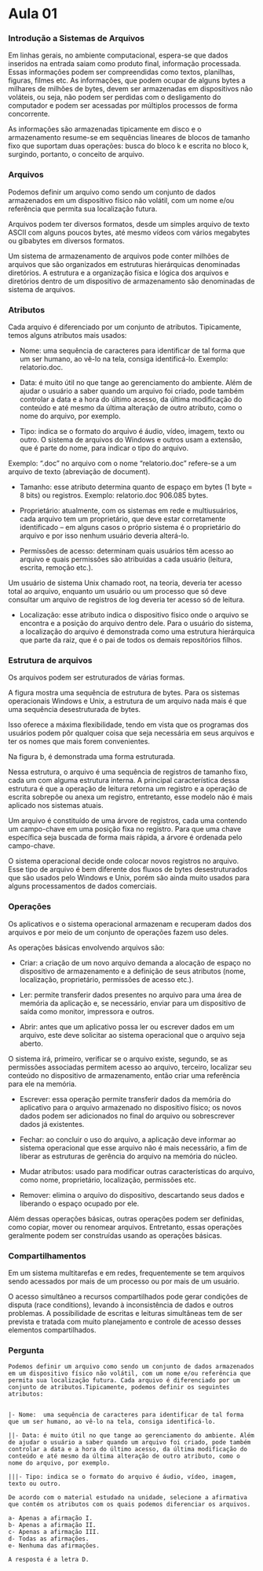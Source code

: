 # Aula 01

### Introdução a Sistemas de Arquivos

Em linhas gerais, no ambiente computacional, espera-se que dados inseridos na entrada saiam como produto final, informação processada. Essas informações podem ser compreendidas como textos, planilhas, figuras, filmes etc. As informações, que podem ocupar de alguns bytes a milhares de milhões de bytes, devem ser armazenadas em dispositivos não voláteis, ou seja, não podem ser perdidas com o desligamento do computador e podem ser acessadas por múltiplos processos de forma concorrente.

As informações são armazenadas tipicamente em disco e o armazenamento resume-se em sequências lineares de blocos de tamanho fixo que suportam duas operações: busca do bloco k e escrita no bloco k, surgindo, portanto, o conceito de arquivo.

### Arquivos

Podemos definir um arquivo como sendo um conjunto de dados armazenados em um dispositivo físico não volátil, com um nome e/ou referência que permita sua localização futura.

Arquivos podem ter diversos formatos, desde um simples arquivo de texto ASCII com alguns poucos bytes, até mesmo vídeos com vários megabytes ou gibabytes em diversos formatos.

Um sistema de armazenamento de arquivos pode conter milhões de arquivos que são organizados em estruturas hierárquicas denominadas diretórios. A estrutura e a organização física e lógica dos arquivos e diretórios dentro de um dispositivo de armazenamento são denominadas de sistema de arquivos.

### Atributos

Cada arquivo é diferenciado por um conjunto de atributos. Tipicamente, temos alguns atributos mais usados:

- Nome: uma sequência de caracteres para identificar de tal forma que um ser humano, ao vê-lo na tela, consiga identificá-lo. Exemplo: relatorio.doc.

- Data:  é muito útil no que tange ao gerenciamento do ambiente. Além de ajudar o usuário a saber quando um arquivo foi criado, pode também controlar a data e a hora do último acesso, da última modificação do conteúdo e até mesmo da última alteração de outro atributo, como o nome do arquivo, por exemplo.

- Tipo: indica se o formato do arquivo é áudio, vídeo, imagem, texto ou outro. O sistema de arquivos do Windows e outros usam a extensão, que é parte do nome, para indicar o tipo do arquivo.

Exemplo: “.doc” no arquivo com o nome “relatorio.doc” refere-se a um arquivo de texto (abreviação de document).

- Tamanho: esse atributo determina quanto de espaço em bytes (1 byte = 8 bits) ou registros. Exemplo: relatorio.doc 906.085 bytes.

- Proprietário:  atualmente, com os sistemas em rede e multiusuários, cada arquivo tem um proprietário, que deve estar corretamente identificado – em alguns casos o próprio sistema é o proprietário do arquivo e por isso nenhum usuário deveria alterá-lo.

- Permissões de acesso:  determinam quais usuários têm acesso ao arquivo e quais permissões são atribuídas a cada usuário (leitura, escrita, remoção etc.).

Um usuário de sistema Unix chamado root, na teoria, deveria ter acesso total ao arquivo, enquanto um usuário ou um processo que só deve consultar um arquivo de registros de log deveria ter acesso só de leitura.

- Localização: esse atributo indica o dispositivo físico onde o arquivo se encontra e a posição do arquivo dentro dele. Para o usuário do sistema, a localização do arquivo é demonstrada como uma estrutura hierárquica que parte da raiz, que é o pai de todos os demais repositórios filhos.

### Estrutura de arquivos

Os arquivos podem ser estruturados de várias formas.

A figura mostra uma sequência de estrutura de bytes. Para os sistemas operacionais Windows e Unix, a estrutura de um arquivo nada mais é que uma sequência desestruturada de bytes.

Isso oferece a máxima flexibilidade, tendo em vista que os programas dos usuários podem pôr qualquer coisa que seja necessária em seus arquivos e ter os nomes que mais forem convenientes.

Na figura b, é demonstrada uma forma estruturada.

Nessa estrutura, o arquivo é uma sequência de registros de tamanho fixo, cada um com alguma estrutura interna. A principal característica dessa estrutura é que a operação de leitura retorna um registro e a operação de escrita sobrepõe ou anexa um registro, entretanto, esse modelo não é mais aplicado nos sistemas atuais.

Um arquivo é constituído de uma árvore de registros, cada uma contendo um campo-chave em uma posição fixa no registro. Para que uma chave específica seja buscada de forma mais rápida, a árvore é ordenada pelo campo-chave.

O sistema operacional decide onde colocar novos registros no arquivo. Esse tipo de arquivo é bem diferente dos fluxos de bytes desestruturados que são usados pelo Windows e Unix, porém são ainda muito usados para alguns processamentos de dados comerciais.

### Operações

Os aplicativos e o sistema operacional armazenam e recuperam dados dos arquivos e por meio de um conjunto de operações fazem uso deles.

As operações básicas envolvendo arquivos são:

- Criar: a criação de um novo arquivo demanda a alocação de espaço no dispositivo de armazenamento e a definição de seus atributos (nome, localização, proprietário, permissões de acesso etc.).

- Ler:  permite transferir dados presentes no arquivo para uma área de memória da aplicação e, se necessário, enviar para um dispositivo de saída como monitor, impressora e outros.

- Abrir: antes que um aplicativo possa ler ou escrever dados em um arquivo, este deve solicitar ao sistema operacional que o arquivo seja aberto.

O sistema irá, primeiro, verificar se o arquivo existe, segundo, se as permissões associadas permitem acesso ao arquivo, terceiro, localizar seu conteúdo no dispositivo de armazenamento, então criar uma referência para ele na memória.

- Escrever: essa operação permite transferir dados da memória do aplicativo para o arquivo armazenado no dispositivo físico; os novos dados podem ser adicionados no final do arquivo ou sobrescrever dados já existentes.

- Fechar: ao concluir o uso do arquivo, a aplicação deve informar ao sistema operacional que esse arquivo não é mais necessário, a fim de liberar as estruturas de gerência do arquivo na memória do núcleo.

- Mudar atributos: usado para modificar outras características do arquivo, como nome, proprietário, localização, permissões etc.

- Remover: elimina o arquivo do dispositivo, descartando seus dados e liberando o espaço ocupado por ele.

Além dessas operações básicas, outras operações podem ser definidas, como copiar, mover ou renomear arquivos. Entretanto, essas operações geralmente podem ser construídas usando as operações básicas.

### Compartilhamentos

Em um sistema multitarefas e em redes, frequentemente se tem arquivos sendo acessados por mais de um processo ou por mais de um usuário.

O acesso simultâneo a recursos compartilhados pode gerar condições de disputa (race conditions), levando à inconsistência de dados e outros problemas. A possibilidade de escritas e leituras simultâneas tem de ser prevista e tratada com muito planejamento e controle de acesso desses elementos compartilhados.

### Pergunta

    Podemos definir um arquivo como sendo um conjunto de dados armazenados em um dispositivo físico não volátil, com um nome e/ou referência que permita sua localização futura. Cada arquivo é diferenciado por um conjunto de atributos.Tipicamente, podemos definir os seguintes atributos:


    |- Nome:  uma sequência de caracteres para identificar de tal forma que um ser humano, ao vê-lo na tela, consiga identificá-lo.

    ||- Data: é muito útil no que tange ao gerenciamento do ambiente. Além de ajudar o usuário a saber quando um arquivo foi criado, pode também controlar a data e a hora do último acesso, da última modificação do conteúdo e até mesmo da última alteração de outro atributo, como o nome do arquivo, por exemplo.

    |||- Tipo: indica se o formato do arquivo é áudio, vídeo, imagem, texto ou outro.

    De acordo com o material estudado na unidade, selecione a afirmativa que contém os atributos com os quais podemos diferenciar os arquivos.

    a- Apenas a afirmação I.
    b- Apenas a afirmação II.
    c- Apenas a afirmação III.
    d- Todas as afirmações.
    e- Nenhuma das afirmações.

    A resposta é a letra D.


